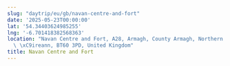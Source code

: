 ```yaml
---
slug: "daytrip/eu/gb/navan-centre-and-fort"
date: '2025-05-23T00:00:00'
lat: '54.34403624985255'
lng: '-6.701418382568363'
location: "Navan Centre and Fort, A28, Armagh, County Armagh, Northern Ireland / Tuaisceart\
  \ \xC9ireann, BT60 3PD, United Kingdom"
title: Navan Centre and Fort
---
```




